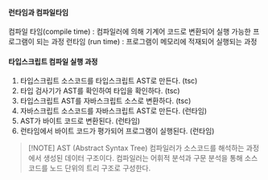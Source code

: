 #### 런타임과 컴파일타임
컴파일 타임(compile time) : 컴파일러에 의해 기계어 코드로 변환되어 실행 가능한 프로그램이 되는 과정
런타임 (run time) : 프로그램이 메모리에 적재되어 실행되는 과정

#### 타입스크립트 컴파일 실행 과정
1. 타입스크립트 소스코드를 타입스크립트 AST로 만든다. (tsc)
2. 타입 검사기가 AST를 확인하여 타입을 확인하다. (tsc)
3. 타입스크립트 AST를 자바스크립트 소스로 변환하다. (tsc)
4. 자바스크립트 소스코드를 자바스크립트 AST로 만든다. (런타임)
5. AST가 바이트 코드로 변환된다. (런타임)
6. 런타임에서 바이트 코드가 평가되어 프로그램이 실행된다. (런타임)


> [!NOTE] AST (Abstract Syntax Tree)
> 컴파일러가 소스코드를 해석하는 과정에서 생성된 데이터 구조이다.
> 컴파일러는 어휘적 분석과 구문 분석을 통해 소스코드를 노드 단위의 트리 구조로 구성한다.

